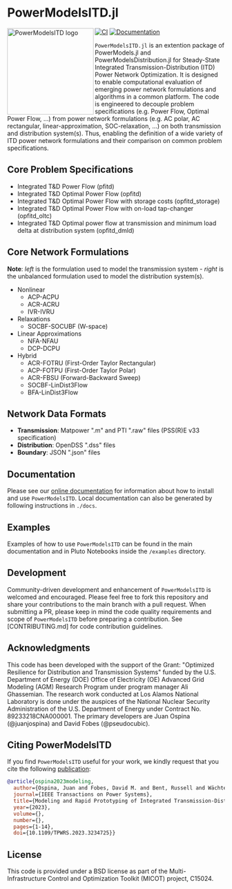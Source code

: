 # PowerModelsITD.jl

<img src="https://lanl-ansi.github.io/PowerModelsITD.jl/dev/assets/logo.svg" align="left" width="200" alt="PowerModelsITD logo">

[![CI](https://github.com/lanl-ansi/PowerModelsITD.jl/workflows/CI/badge.svg)](https://github.com/lanl-ansi/PowerModelsITD.jl/actions?query=workflow%3ACI) [![Documentation](https://github.com/lanl-ansi/PowerModelsITD.jl/workflows/Documentation/badge.svg)](https://lanl-ansi.github.io/PowerModelsITD.jl/stable/)

`PowerModelsITD.jl` is an extention package of PowerModels.jl and PowerModelsDistribution.jl for Steady-State Integrated Transmission-Distribution (ITD) Power Network Optimization. It is designed to enable computational evaluation of emerging power network formulations and algorithms in a common platform. The code is engineered to decouple problem specifications (e.g. Power Flow, Optimal Power Flow, ...) from power network formulations (e.g. AC polar, AC rectangular, linear-approximation, SOC-relaxation, ...) on both transmission and distribution system(s). Thus, enabling the definition of a wide variety of ITD power network formulations and their comparison on common problem specifications.

## Core Problem Specifications

- Integrated T&D Power Flow (pfitd)
- Integrated T&D Optimal Power Flow (opfitd)
- Integrated T&D Optimal Power Flow with storage costs (opfitd_storage)
- Integrated T&D Optimal Power Flow with on-load tap-changer (opfitd_oltc)
- Integrated T&D Optimal power flow at transmission and minimum load delta at distribution system (opfitd_dmld)

## Core Network Formulations

**Note**: _left_ is the formulation used to model the transmission system - _right_ is the unbalanced formulation used to model the distribution system(s).

- Nonlinear
  - ACP-ACPU
  - ACR-ACRU
  - IVR-IVRU
- Relaxations
  - SOCBF-SOCUBF (W-space)
- Linear Approximations
  - NFA-NFAU
  - DCP-DCPU
- Hybrid
  - ACR-FOTRU (First-Order Taylor Rectangular)
  - ACP-FOTPU (First-Order Taylor Polar)
  - ACR-FBSU (Forward-Backward Sweep)
  - SOCBF-LinDist3Flow
  - BFA-LinDist3Flow

## Network Data Formats

- **Transmission**: Matpower ".m" and PTI ".raw" files (PSS(R)E v33 specification)
- **Distribution**: OpenDSS ".dss" files
- **Boundary**: JSON ".json" files

## Documentation

Please see our [online documentation](https://lanl-ansi.github.io/PowerModelsITD.jl/stable/) for information about how to install and use `PowerModelsITD`. Local documentation can also be generated by following instructions in `./docs`.

## Examples

Examples of how to use `PowerModelsITD` can be found in the main documentation and in Pluto Notebooks inside the `/examples` directory.

## Development

Community-driven development and enhancement of `PowerModelsITD` is welcomed and encouraged.
Please feel free to fork this repository and share your contributions to the main branch with a pull request.
When submitting a PR, please keep in mind the code quality requirements and scope of `PowerModelsITD` before preparing a contribution.
See [CONTRIBUTING.md] for code contribution guidelines.

## Acknowledgments

This code has been developed with the support of the Grant: "Optimized Resilience for Distribution and Transmission Systems" funded by the U.S. Department of Energy (DOE) Office of Electricity (OE) Advanced Grid Modeling (AGM) Research Program under program manager Ali Ghassemian. The research work conducted at Los Alamos National Laboratory is done under the auspices of the National Nuclear Security Administration of the U.S. Department of Energy under Contract No. 89233218CNA000001. The primary developers are Juan Ospina (@juanjospina) and David Fobes (@pseudocubic).

## Citing PowerModelsITD

If you find `PowerModelsITD` useful for your work, we kindly request that you cite the following [publication](https://doi.org/10.1109/TPWRS.2023.3234725):

```bibtex
@article{ospina2023modeling,
  author={Ospina, Juan and Fobes, David M. and Bent, Russell and Wächter, Andreas},
  journal={IEEE Transactions on Power Systems},
  title={Modeling and Rapid Prototyping of Integrated Transmission-Distribution OPF Formulations with PowerModelsITD.jl},
  year={2023},
  volume={},
  number={},
  pages={1-14},
  doi={10.1109/TPWRS.2023.3234725}}
```

## License

This code is provided under a BSD license as part of the Multi-Infrastructure Control and Optimization Toolkit (MICOT) project, C15024.
